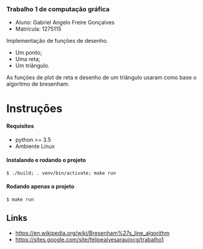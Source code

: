 ### Trabalho 1 de computação gráfica

- Aluno: Gabriel Angelo Freire Gonçalves
- Matrícula: 1275115

Implementação de funções de desenho.

-  Um ponto;
-  Uma reta;
-  Um triângulo.

As funções de plot de reta e desenho de um triângulo usaram como base o algoritmo de bresenham.

Instruções
=============
#### Requisitos
* python >= 3.5
* Ambiente Linux

#### Instalando e rodando o projeto
`$ ./build; . venv/bin/activate; make run`

#### Rodando apenas o projeto
`$ make run`

## Links
- https://en.wikipedia.org/wiki/Bresenham%27s_line_algorithm
- https://sites.google.com/site/felipealvesaraujocg/trabalho1
